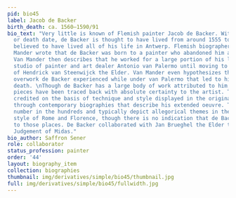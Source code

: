 ```yaml
---
pid: bio45
label: Jacob de Backer
birth_death: ca. 1560–1590/91
bio_text: "Very little is known of Flemish painter Jacob de Backer. With no set birthdate
  or death date, de Backer is thought to have lived from around 1555 to 1585. He is
  believed to have lived all of his life in Antwerp. Flemish biographer Karel van
  Mander wrote that de Backer was born to a painter who abandoned him as a child.
  Van Mander then describes that he worked for a large portion of his life in the
  studio of painter and art dealer Antonio van Palermo until moving to the workshop
  of Hendrick van Steenwijck the Elder. Van Mander even hypothesizes that it was the
  overwork de Backer experienced while under van Palermo that led to his premature
  death. \nThough de Backer has a large body of work attributed to him, only three
  pieces have been traced back with absolute certainty to the artist. The others were
  credited on the basis of technique and style displayed in the original three or
  through contemporary biographies that describe his extended oeuvre. These works
  number in the hundreds and typically depict allegorical themes in the Mannerist
  style of Rome and Florence, though there is no indication that de Backer ever traveled
  to those places. De Backer collaborated with Jan Brueghel the Elder to create The
  Judgement of Midas."
bio_author: Saffron Sener
role: collaborator
status_profession: painter
order: '44'
layout: biography_item
collection: biographies
thumbnail: img/derivatives/simple/bio45/thumbnail.jpg
full: img/derivatives/simple/bio45/fullwidth.jpg
---
```

